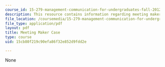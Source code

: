 ```yaml
---
course_id: 15-279-management-communication-for-undergraduates-fall-2012
description: This resource contains information regarding meeting maker case.
file_location: /coursemedia/15-279-management-communication-for-undergraduates-fall-2012/15cb80f219c90efa86f32e852d9fdd2e_MIT15_279F12_case_mtg_makr.pdf
file_type: application/pdf
layout: pdf
title: Meeting Maker Case
type: course
uid: 15cb80f219c90efa86f32e852d9fdd2e

---
```

None